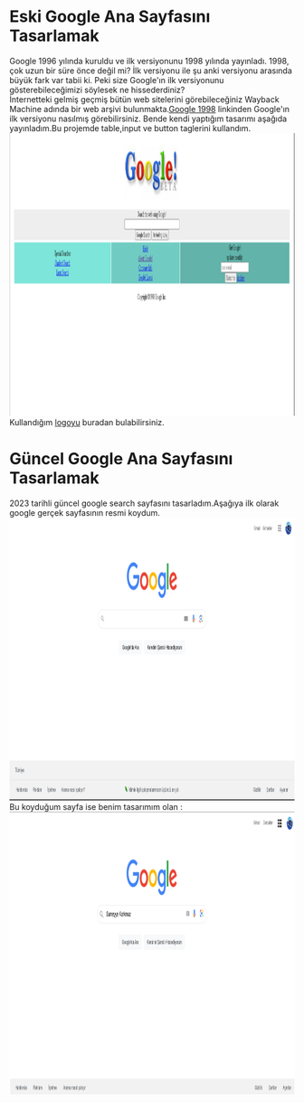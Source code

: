 # Eski Google Ana Sayfasını Tasarlamak
Google 1996 yılında kuruldu ve ilk versiyonunu 1998 yılında yayınladı. 1998, çok uzun bir süre önce değil mi? İlk versiyonu ile şu anki versiyonu arasında büyük fark var tabii ki. Peki size Google'ın ilk versiyonunu gösterebileceğimizi söylesek ne hissederdiniz? <br>
İnternetteki gelmiş geçmiş bütün web sitelerini görebileceğiniz Wayback Machine adında bir web arşivi bulunmakta.[Google 1998](https://web.archive.org/web/19981202230410if_/http://www.google.com/) linkinden Google'ın ilk versiyonu nasılmış görebilirsiniz.
Bende kendi yaptığım tasarımı aşağıda yayınladım.Bu projemde table,input ve button taglerini kullandım. <br>
<img src="image/design_pic.png" width="1200px" height="500px"> <br>
Kullandığım [logoyu](https://web.archive.org/web/19990504112211im_/http://www.google.com/google.jpg) buradan bulabilirsiniz.

# Güncel Google Ana Sayfasını Tasarlamak
2023 tarihli güncel google search sayfasını tasarladım.Aşağıya ilk olarak google gerçek sayfasının resmi koydum.
<img src="image/orginale.png" width="1000px" height="500px"> <br>
Bu koyduğum sayfa ise benim tasarımım olan : <br>
<img src="image/preview.png" width="1000px" height="500px"> <br>

